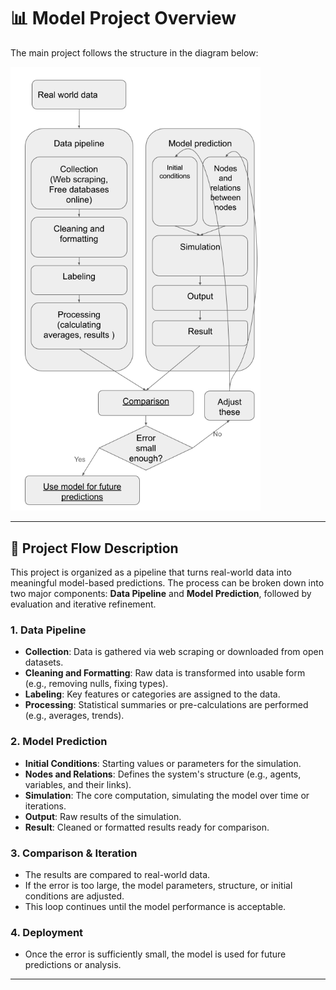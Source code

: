 # 📊 Model Project Overview

The main project follows the structure in the diagram below:

<img src="predictionPipelineV2.png" alt="Project Flowchart" width="400"/>

---

## 🔄 Project Flow Description

This project is organized as a pipeline that turns real-world data into meaningful model-based predictions. The process can be broken down into two major components: **Data Pipeline** and **Model Prediction**, followed by evaluation and iterative refinement.

### 1. **Data Pipeline**

- **Collection**: Data is gathered via web scraping or downloaded from open datasets.
- **Cleaning and Formatting**: Raw data is transformed into usable form (e.g., removing nulls, fixing types).
- **Labeling**: Key features or categories are assigned to the data.
- **Processing**: Statistical summaries or pre-calculations are performed (e.g., averages, trends).

### 2. **Model Prediction**

- **Initial Conditions**: Starting values or parameters for the simulation.
- **Nodes and Relations**: Defines the system's structure (e.g., agents, variables, and their links).
- **Simulation**: The core computation, simulating the model over time or iterations.
- **Output**: Raw results of the simulation.
- **Result**: Cleaned or formatted results ready for comparison.

### 3. **Comparison & Iteration**

- The results are compared to real-world data.
- If the error is too large, the model parameters, structure, or initial conditions are adjusted.
- This loop continues until the model performance is acceptable.

### 4. **Deployment**

- Once the error is sufficiently small, the model is used for future predictions or analysis.

---
